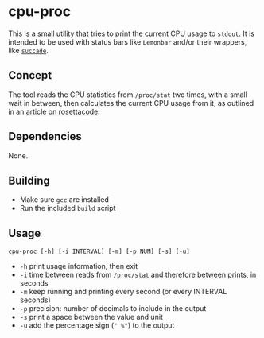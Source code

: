 # cpu-proc 

This is a small utility that tries to print the current CPU usage to `stdout`.
It is intended to be used with status bars like `Lemonbar` and/or their 
wrappers, like [`succade`](https://github.com/domsson/succade).

## Concept 

The tool reads the CPU statistics from `/proc/stat` two times, with a small
wait in between, then calculates the current CPU usage from it, as outlined in 
an [article on rosettacode](https://rosettacode.org/wiki/Linux_CPU_utilization).

## Dependencies

None.

## Building

- Make sure `gcc` are installed
- Run the included `build` script

## Usage

    cpu-proc [-h] [-i INTERVAL] [-m] [-p NUM] [-s] [-u]

- `-h` print usage information, then exit
- `-i` time between reads from `/proc/stat` and therefore between prints, in seconds
- `-m` keep running and printing every second (or every INTERVAL seconds)
- `-p` precision: number of decimals to include in the output
- `-s` print a space between the value and unit
- `-u` add the percentage sign (`" %"`) to the output

